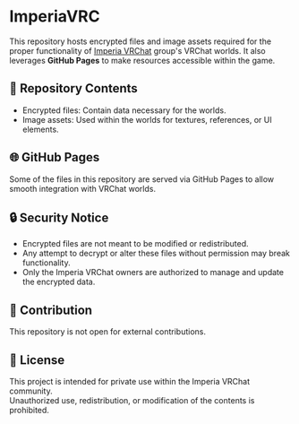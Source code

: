 # ImperiaVRC

This repository hosts encrypted files and image assets required for the proper functionality of [Imperia VRChat](https://vrchat.com/home/group/grp_47a19f66-356e-464e-ba1c-d8f9c4dcd366/) group's VRChat worlds.
It also leverages **GitHub Pages** to make resources accessible within the game.

## 📂 Repository Contents

* Encrypted files: Contain data necessary for the worlds.
* Image assets: Used within the worlds for textures, references, or UI elements.

## 🌐 GitHub Pages

Some of the files in this repository are served via GitHub Pages to allow smooth integration with VRChat worlds.

## 🔒 Security Notice

* Encrypted files are not meant to be modified or redistributed.
* Any attempt to decrypt or alter these files without permission may break functionality.
* Only the Imperia VRChat owners are authorized to manage and update the encrypted data.

## 🤝 Contribution

This repository is not open for external contributions.

## 📜 License

This project is intended for private use within the Imperia VRChat community.  
Unauthorized use, redistribution, or modification of the contents is prohibited.
